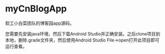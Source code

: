 # myCnBlogApp
软工小白菜团队的博客园app源码。

您需要先安装java环境，然后下载Android Studio并正确安装。之后clone项目到本地，删除.grade文件夹，然后使用Android Studio File->open打开此项目即可运行查看。